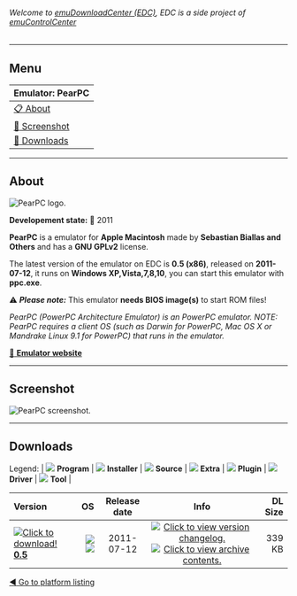 ###### Welcome to [emuDownloadCenter (EDC)](https://github.com/PhoenixInteractiveNL/emuDownloadCenter/wiki/), EDC is a side project of [emuControlCenter](https://github.com/PhoenixInteractiveNL/emuControlCenter/wiki/)
***
## Menu
| **Emulator: PearPC** |
|:---------|
| [:clipboard: About](#about) |
| [:sunrise: Screenshot](#screenshot) |
| [:floppy_disk: Downloads](#downloads) |
***
## About
![](https://github.com/PhoenixInteractiveNL/emuDownloadCenter/wiki/images_emulator/pearpc_logo_200.jpg "PearPC logo.")

**Developement state:** :red_circle: 2011

**PearPC** is a emulator for **Apple Macintosh** made by **Sebastian Biallas and Others** and has a **GNU GPLv2** license.

The latest version of the emulator on EDC is **0.5 (x86)**, released on **2011-07-12**, it runs on **Windows XP,Vista,7,8,10**, you can start this emulator with **ppc.exe**.

:warning: _**Please note:**_ This emulator **needs BIOS image(s)** to start ROM files!

_PearPC (PowerPC Architecture Emulator) is an PowerPC emulator. NOTE: PearPC requires a client OS (such as Darwin for PowerPC, Mac OS X or Mandrake Linux 9.1 for PowerPC) that runs in the emulator._

[:link: **Emulator website**](http://github.com/sebastianbiallas/pearpc)
***
## Screenshot
![](https://raw.githubusercontent.com/PhoenixInteractiveNL/emuDownloadCenter/master/hooks/pearpc/emulator_screen_01.jpg "PearPC screenshot.")
***
## Downloads
Legend: | 
![](https://raw.githubusercontent.com/wiki/PhoenixInteractiveNL/emuDownloadCenter/images_misc/icon_program_24.png) **Program** | 
![](https://raw.githubusercontent.com/wiki/PhoenixInteractiveNL/emuDownloadCenter/images_misc/icon_installer_24.png) **Installer** | 
![](https://raw.githubusercontent.com/wiki/PhoenixInteractiveNL/emuDownloadCenter/images_misc/icon_source_code_24.png) **Source** | 
![](https://raw.githubusercontent.com/wiki/PhoenixInteractiveNL/emuDownloadCenter/images_misc/icon_extra_24.png) **Extra** | 
![](https://raw.githubusercontent.com/wiki/PhoenixInteractiveNL/emuDownloadCenter/images_misc/icon_plugin_24.png) **Plugin** | 
![](https://raw.githubusercontent.com/wiki/PhoenixInteractiveNL/emuDownloadCenter/images_misc/icon_driver_24.png) **Driver** | 
![](https://raw.githubusercontent.com/wiki/PhoenixInteractiveNL/emuDownloadCenter/images_misc/icon_tool_24.png) **Tool** | 
 
| Version | OS | Release date | Info | DL Size |
|:--------|---:|:------------:|:----:|--------:|
| [![](https://raw.githubusercontent.com/wiki/PhoenixInteractiveNL/emuDownloadCenter/images_misc/icon_program_24.png "Click to download!")  **0.5**](https://github.com/PhoenixInteractiveNL/edc-repo0004/raw/master/pearpc/0.5.7z) | ![](https://raw.githubusercontent.com/wiki/PhoenixInteractiveNL/emuDownloadCenter/images_misc/logo_windows_24.png) ![](https://raw.githubusercontent.com/wiki/PhoenixInteractiveNL/emuDownloadCenter/images_misc/icon_32-bit_24.png) | 2011-07-12 | [![](https://raw.githubusercontent.com/wiki/PhoenixInteractiveNL/emuDownloadCenter/images_misc/icon_changelog_24.png "Click to view version changelog.")](https://github.com/PhoenixInteractiveNL/edc-repo0004/blob/master/pearpc/0.5_changelog.txt) [![](https://raw.githubusercontent.com/wiki/PhoenixInteractiveNL/emuDownloadCenter/images_misc/icon_contents_24.png "Click to view archive contents.")](https://github.com/PhoenixInteractiveNL/edc-repo0004/blob/master/pearpc/0.5_contents.txt) | 339 KB |

[:arrow_backward: Go to platform listing](https://github.com/PhoenixInteractiveNL/emuDownloadCenter/wiki/EDC-Platform-List)
